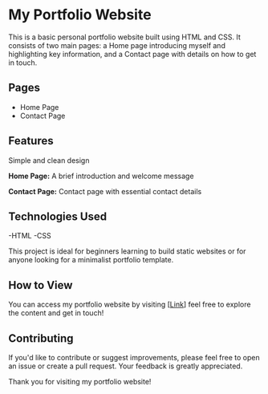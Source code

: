 # My Portfolio Website

This is a basic personal portfolio website built using HTML and CSS. It consists of two main pages: a Home page introducing myself and highlighting key information, and a Contact page with details on how to get in touch.

## Pages

  - Home Page  
  - Contact Page

## Features
 
Simple and clean design

**Home Page:** A brief introduction and welcome message

**Contact Page:** Contact page with essential contact details

## Technologies Used

-HTML
-CSS

This project is ideal for beginners learning to build static websites or for anyone looking for a minimalist portfolio template.

## How to View

You can access my portfolio website by visiting [[Link](https://github.com/ChitraRajkamal/Portfolio-Simple-Website.git)] feel free to explore the content and get in touch!

## Contributing
If you'd like to contribute or suggest improvements, please feel free to open an issue or create a pull request. Your feedback is greatly appreciated.

Thank you for visiting my portfolio website!
